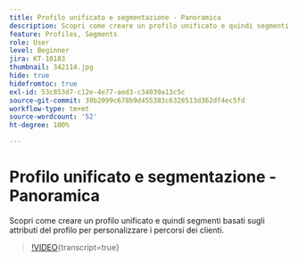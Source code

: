 ```yaml
---
title: Profilo unificato e segmentazione - Panoramica
description: Scopri come creare un profilo unificato e quindi segmenti basati sugli attributi del profilo per personalizzare i percorsi dei clienti.
feature: Profiles, Segments
role: User
level: Beginner
jira: KT-10183
thumbnail: 342114.jpg
hide: true
hidefromtoc: true
exl-id: 53c853d7-c12e-4e77-aed3-c34039a13c5c
source-git-commit: 30b2099c678b9d455383c6328513d362df4ec5fd
workflow-type: tm+mt
source-wordcount: '52'
ht-degree: 100%

---
```


# Profilo unificato e segmentazione - Panoramica

Scopri come creare un profilo unificato e quindi segmenti basati sugli attributi del profilo per personalizzare i percorsi dei clienti.

>[!VIDEO](https://video.tv.adobe.com/v/342114?quality=12&learn=on){transcript=true}

